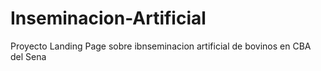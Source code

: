 # Inseminacion-Artificial
Proyecto Landing Page sobre ibnseminacion artificial de bovinos en CBA del Sena
